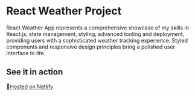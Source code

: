 # React Weather Project

React Weather App represents a comprehensive showcase of my skills in React.js, state management, styling, advanced tooling and deployment, providing users with a sophisticated weather tracking experience. Styled components and responsive design principles bring a polished user interface to life.

## See it in action
🔗[Hosted on Netlify](https://github.com/facebook/create-react-app)
